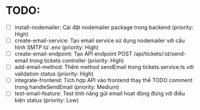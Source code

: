 # TODO:

- [ ] install-nodemailer: Cài đặt nodemailer package trong backend (priority: High)
- [ ] create-email-service: Tạo email service sử dụng nodemailer với cấu hình SMTP từ .env (priority: High)
- [ ] create-email-endpoint: Tạo API endpoint POST /api/tickets/:id/send-email trong tickets controller (priority: High)
- [ ] add-email-method: Thêm method sendEmail trong tickets.service.ts với validation status (priority: High)
- [ ] integrate-frontend: Tích hợp API vào frontend thay thế TODO comment trong handleSendEmail (priority: Medium)
- [ ] test-email-feature: Test tính năng gửi email hoạt động đúng với điều kiện status (priority: Low)
